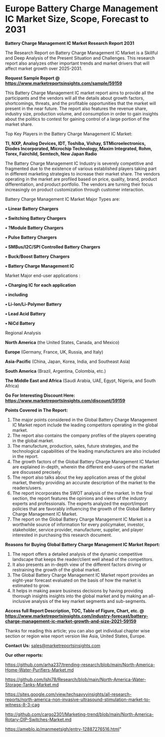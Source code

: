  # Europe Battery Charge Management IC Market Size, Scope, Forecast to 2031

<strong>Battery Charge Management IC Market Research Report 2031</strong>

The Research Report on Battery Charge Management IC Market is a Skillful and Deep Analysis of the Present Situation and Challenges. This research report also analyzes other important trends and market drivers that will affect market growth over 2025-2031.

<strong>Request Sample Report @ <a href=https://www.marketreportsinsights.com/sample/59159>https://www.marketreportsinsights.com/sample/59159</a></strong>

This Battery Charge Management IC market report aims to provide all the participants and the vendors will all the details about growth factors, shortcomings, threats, and the profitable opportunities that the market will present in the near future. The report also features the revenue share, industry size, production volume, and consumption in order to gain insights about the politics to contest for gaining control of a large portion of the market share.

Top Key Players in the Battery Charge Management IC Market:

<strong>TI, NXP, Analog Devices, IDT, Toshiba, Vishay, STMicroelectronics, Diodes Incorporated, Microchip Technology, Maxim Integrated, Rohm, Torex, Fairchild, Semtech, New Japan Radio</strong>

The Battery Charge Management IC Industry is severely competitive and fragmented due to the existence of various established players taking part in different marketing strategies to increase their market share. The vendors operating in the market are profiled based on price, quality, brand, product differentiation, and product portfolio. The vendors are turning their focus increasingly on product customization through customer interaction.

Battery Charge Management IC Market Major Types are:

<strong>• Linear Battery Chargers

• Switching Battery Chargers

• ?Module Battery Chargers

• Pulse Battery Chargers

• SMBus/I2C/SPI Controlled Battery Chargers

• Buck/Boost Battery Chargers

• Battery Charge Management IC</strong>

Market Major end-user applications :

<strong>• Charging IC for each application

• including

• Li-Ion/Li-Polymer Battery

• Lead Acid Battery

• NiCd Battery</strong>

Regional Analysis

</u><strong><b>North America</b></strong> (the United States, Canada, and Mexico)

<strong><b>Europe </b></strong>(Germany, France, UK, Russia, and Italy)

<strong><b>Asia-Pacific</b></strong> (China, Japan, Korea, India, and Southeast Asia)

<strong><b>South America</b></strong> (Brazil, Argentina, Colombia, etc.)

<strong><b>The Middle East and Africa</b></strong> (Saudi Arabia, UAE, Egypt, Nigeria, and South Africa)

<strong>Go For Interesting Discount Here: <a href=https://www.marketreportsinsights.com/discount/59159>https://www.marketreportsinsights.com/discount/59159</a></strong>

<strong>Points Covered in The Report:</strong>
<ol>
  <li>The major points considered in the Global Battery Charge Management IC Market report include the leading competitors operating in the global market.</li>
  <li>The report also contains the company profiles of the players operating in the global market.</li>
  <li>The manufacture, production, sales, future strategies, and the technological capabilities of the leading manufacturers are also included in the report.</li>
  <li>The growth factors of the Global Battery Charge Management IC Market are explained in-depth, wherein the different end-users of the market are discussed precisely.</li>
  <li>The report also talks about the key application areas of the global market, thereby providing an accurate description of the market to the readers/users.</li>
  <li>The report incorporates the SWOT analysis of the market. In the final section, the report features the opinions and views of the industry experts and professionals. The experts analyzed the export/import policies that are favorably influencing the growth of the Global Battery Charge Management IC Market.</li>
  <li>The report on the Global Battery Charge Management IC Market is a worthwhile source of information for every policymaker, investor, stakeholder, service provider, manufacturer, supplier, and player interested in purchasing this research document.</li>
</ol>
<strong>Reasons for Buying Global Battery Charge Management IC Market Report:</strong>

<ol>
  <li>The report offers a detailed analysis of the dynamic competitive landscape that keeps the reader/client well ahead of the competitors.</li>
  <li>It also presents an in-depth view of the different factors driving or restraining the growth of the global market.</li>
  <li>The Global Battery Charge Management IC Market report provides an eight-year forecast evaluated on the basis of how the market is estimated to grow.</li>
  <li>It helps in making aware business decisions by having providing thorough insights insights into the global market and by making an all-inclusive analysis of the key market segments and sub-segments.</li>
</ol>
<strong>Access full Report Description, TOC, Table of Figure, Chart, etc. @ <a href=https://www.marketreportsinsights.com/industry-forecast/battery-charge-management-ic-market-growth-and-size-2021-59159>https://www.marketreportsinsights.com/industry-forecast/battery-charge-management-ic-market-growth-and-size-2021-59159</a></strong>


Thanks for reading this article; you can also get individual chapter wise section or region wise report version like Asia, United States, Europe.

<strong>Contact Us:</strong>
sales@marketreportsinsights.com

<strong>Our other reports:</strong>

<a href=https://github.com/arha237/trending-research/blob/main/North-America-Home-Water-Purifiers-Market.md>https://github.com/arha237/trending-research/blob/main/North-America-Home-Water-Purifiers-Market.md</a>

<a href=https://github.com/Ishi78/Research/blob/main/North-America-Water-Storage-Tanks-Market.md>https://github.com/Ishi78/Research/blob/main/North-America-Water-Storage-Tanks-Market.md</a>

<a href=https://sites.google.com/view/techsavvyinsights/all-research-reports/north-america-non-invasive-ultrasound-stimulation-market-to-witness-8-3-cag>https://sites.google.com/view/techsavvyinsights/all-research-reports/north-america-non-invasive-ultrasound-stimulation-market-to-witness-8-3-cag</a>

<a href=http://github.com/cargo2301/Marketing-trend/blob/main/North-America-Rotary-DIP-Switches-Market.md>http://github.com/cargo2301/Marketing-trend/blob/main/North-America-Rotary-DIP-Switches-Market.md</a>

<a href=https://ameblo.jp/manmeetsigh/entry-12887276516.html>https://ameblo.jp/manmeetsigh/entry-12887276516.html</a>"
